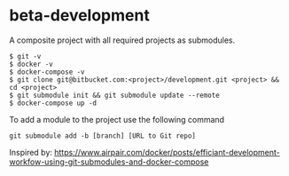 # beta-development

A composite project with all required projects as submodules.
```
$ git -v
$ docker -v
$ docker-compose -v
$ git clone git@bitbucket.com:<project>/development.git <project> && cd <project>
$ git submodule init && git submodule update --remote
$ docker-compose up -d
```
To add a module to the project use the following command
```
git submodule add -b [branch] [URL to Git repo]
```
Inspired by:
https://www.airpair.com/docker/posts/efficiant-development-workfow-using-git-submodules-and-docker-compose

